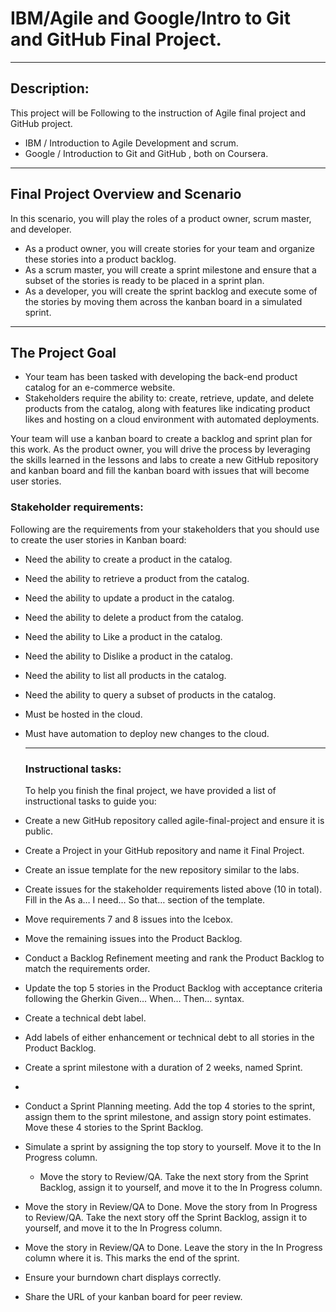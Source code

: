 # IBM/Agile and Google/Intro to Git and GitHub Final Project.
---
## Description:
This project will be Following to the instruction of Agile final project and GitHub project.
* IBM / Introduction to Agile Development and scrum.
* Google / Introduction to Git and GitHub , both on Coursera.
---
## Final Project Overview and Scenario
  In this scenario, you will play the roles of a product owner, scrum master, and developer.
* As a product owner, you will create stories for your team and organize these stories into a product backlog.
* As a scrum master, you will create a sprint milestone and ensure that a subset of the stories is ready to be placed in a sprint plan.
* As a developer, you will create the sprint backlog and execute some of the stories by moving them across the kanban board in a simulated sprint.

----

## The Project Goal
  * Your team has been tasked with developing the back-end product catalog for an e-commerce website.
  * Stakeholders require the ability to: create, retrieve, update, and delete products from the catalog, along with features like indicating product likes and hosting on a cloud environment with automated deployments.  
  
  Your team will use a kanban board to create a backlog and sprint plan for this work. As the product owner, you will drive the process by leveraging the skills learned in the lessons and labs to create a new GitHub repository and kanban board and fill the kanban board with issues that will become user stories.  
    
### Stakeholder requirements:
  Following are the requirements from your stakeholders that you should use to create the user stories in Kanban board:
  
-  Need the ability to create a product in the catalog.  
  
-  Need the ability to retrieve a product from the catalog.  
  
-  Need the ability to update a product in the catalog.  
  
- Need the ability to delete a product from the catalog.  
  
- Need the ability to Like a product in the catalog.  
  
- Need the ability to Dislike a product in the catalog.  
  
- Need the ability to list all products in the catalog.

- Need the ability to query a subset of products in the catalog.  
  
- Must be hosted in the cloud.  
  
- Must have automation to deploy new changes to the cloud.

  ---
  
  ### Instructional tasks:  
  
   To help you finish the final project, we have provided a list of instructional tasks to guide you:  
  
- Create a new GitHub repository called agile-final-project and ensure it is public.  
  
- Create a Project in your GitHub repository and name it Final Project.  
  
- Create an issue template for the new repository similar to the labs.  
  
- Create issues for the stakeholder requirements listed above (10 in total). Fill in the As a… I need… So that… section of the template.  
  
- Move requirements 7 and 8 issues into the Icebox.
  
- Move the remaining issues into the Product Backlog.  
  
- Conduct a Backlog Refinement meeting and rank the Product Backlog to match the requirements order.  
  
- Update the top 5 stories in the Product Backlog with acceptance criteria following the Gherkin Given… When… Then… syntax.  
  
- Create a technical debt label.  
  
- Add labels of either enhancement or technical debt to all stories in the Product Backlog.  
  
- Create a sprint milestone with a duration of 2 weeks, named Sprint.
- 
- Conduct a Sprint Planning meeting. Add the top 4 stories to the sprint, assign them to the sprint milestone, and assign story point estimates. Move these 4 stories to the Sprint Backlog.  
  
- Simulate a sprint by assigning the top story to yourself. Move it to the In Progress column.  

  - Move the story to Review/QA. Take the next story from the Sprint Backlog, assign it to yourself, and move it to the In Progress column.
  
- Move the story in Review/QA to Done. Move the story from In Progress to Review/QA. Take the next story off the Sprint Backlog, assign it to yourself, and move it to the In Progress column.  
  
- Move the story in Review/QA to Done. Leave the story in the In Progress column where it is. This marks the end of the sprint.  
  
- Ensure your burndown chart displays correctly.  
  
- Share the URL of your kanban board for peer review.  
  
  
  
